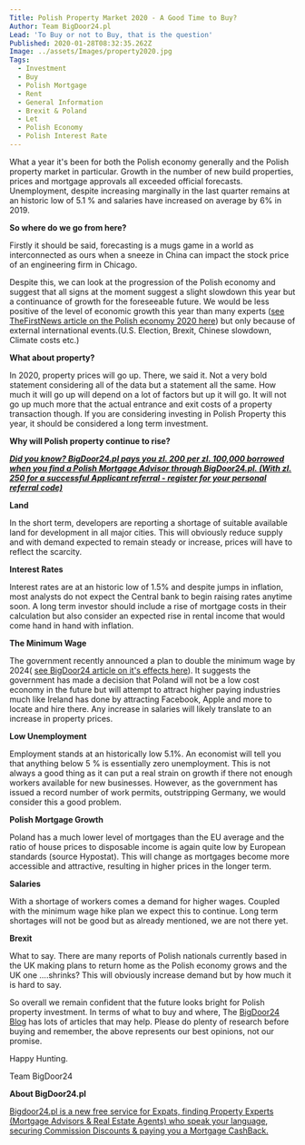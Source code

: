 ```yaml
---
Title: Polish Property Market 2020 - A Good Time to Buy?
Author: Team BigDoor24.pl
Lead: 'To Buy or not to Buy, that is the question'
Published: 2020-01-28T08:32:35.262Z
Image: ../assets/Images/property2020.jpg
Tags:
  - Investment
  - Buy
  - Polish Mortgage
  - Rent
  - General Information
  - Brexit & Poland
  - Let
  - Polish Economy
  - Polish Interest Rate
---
```

What a year it's been for both the Polish economy generally and the Polish property market in particular. Growth in the number of new build properties, prices and mortgage approvals all exceeded official forecasts. Unemployment, despite increasing marginally in the last quarter remains at an historic low of 5.1 % and salaries have increased on average by 6% in 2019. 

**So where do we go from here?**

Firstly it should be said, forecasting is a mugs game in a world as interconnected as ours when a sneeze in China can impact the stock price of an engineering firm in Chicago. 

Despite this, we can look at the progression of the Polish economy and suggest that all signs at the moment suggest a slight slowdown this year but a continuance of growth for the foreseeable future. We would be less positive of the level of economic growth this year than many experts ([see TheFirstNews article on the Polish economy 2020 here](https://www.thefirstnews.com/article/ring-in-the-new-polands-economy-set-to-keep-growing-in-2020-despite-problems-next-door-9526)) but only because of external international events.(U.S. Election, Brexit, Chinese slowdown, Climate costs etc.)

**What about property?**

In 2020, property prices will go up. There, we said it. Not a very bold statement considering all of the data but a statement all the same. How much it will go up will depend on a lot of factors but up it will go. It will not go up much more that the actual entrance and exit costs of a property transaction though. If you are considering investing in Polish Property this year, it should be considered a long term investment.

**Why will Polish property continue to rise?**

***[Did you know? BigDoor24.pl pays you zl. 200 per zl. 100,000 borrowed when you find a Polish Mortgage Advisor through BigDoor24.pl. (With zl. 250 for a successful Applicant referral - register for your personal referral code)](https://bigdoor24.pl/)***

**Land**

In the short term, developers are reporting a shortage of suitable available land for development in all major cities. This will obviously reduce supply and with demand expected to remain steady or increase, prices will have to reflect the scarcity.

**Interest Rates**

Interest rates are at an historic low of 1.5% and despite jumps in inflation, most analysts do not expect the Central bank to begin raising rates anytime soon. A long term investor should include a rise of mortgage costs in their calculation but also consider an expected rise in rental income that would come hand in hand with inflation.

**The Minimum Wage**

The government recently announced a plan to double the minimum wage by 2024( [see BigDoor24 article on it's effects here](https://blog.bigdoor24.pl/posts/2019-09-11-how-will-doubling-the-minimum-wage-affect-polish-property.html)). It suggests the government has made a decision that Poland will not be a low cost economy in the future but will attempt to attract higher paying industries much like Ireland has done by attracting Facebook, Apple and more to locate and hire there. Any increase in salaries will likely translate to an increase in property prices. 

**Low Unemployment**

Employment stands at an historically low 5.1%. An economist will tell you that anything below 5 % is essentially zero unemployment. This is not always a good thing as it can put a real strain on growth if there not enough workers available for new businesses. However, as the government has issued a record number of work permits, outstripping Germany, we would consider this a good problem.

**Polish Mortgage Growth**

Poland has a much lower level of mortgages than the EU average and the ratio of house prices to disposable income is again quite low by European standards (source Hypostat). This will change as mortgages become more accessible and attractive, resulting in higher prices in the longer term.

**Salaries**

With a shortage of workers comes a demand for higher wages. Coupled with the minimum wage hike plan we expect this to continue. Long term shortages will not be good but as already mentioned, we are not there yet.

**Brexit**

What to say. There are many reports of Polish nationals currently based in the UK making plans to return home as the Polish economy grows and the UK one ....shrinks? This will obviously increase demand but by how much it is hard to say.

So overall we remain confident that the future looks bright for Polish property investment. In terms of what to buy and where, The [BigDoor24 Blog](https://blog.bigdoor24.pl/tags/investment) has lots of articles that may help. Please do plenty of research before buying and remember, the above represents our best opinions, not our promise.

Happy Hunting.

Team BigDoor24

**About BigDoor24.pl**

[Bigdoor24.pl is a new free service for Expats, finding Property Experts (Mortgage Advisors & Real Estate Agents) who speak your language, securing Commission Discounts & paying you a Mortgage CashBack.](https://bigdoor24.pl/)
